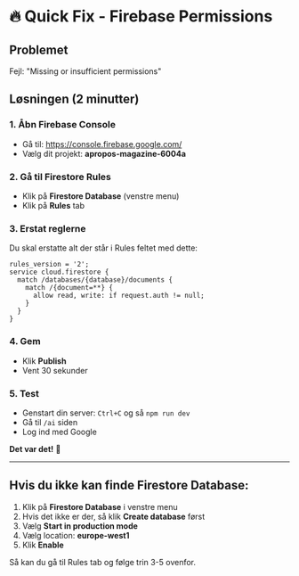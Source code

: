# 🔥 Quick Fix - Firebase Permissions

## Problemet
Fejl: "Missing or insufficient permissions"

## Løsningen (2 minutter)

### 1. Åbn Firebase Console
- Gå til: https://console.firebase.google.com/
- Vælg dit projekt: **apropos-magazine-6004a**

### 2. Gå til Firestore Rules
- Klik på **Firestore Database** (venstre menu)
- Klik på **Rules** tab

### 3. Erstat reglerne
Du skal erstatte alt der står i Rules feltet med dette:

```
rules_version = '2';
service cloud.firestore {
  match /databases/{database}/documents {
    match /{document=**} {
      allow read, write: if request.auth != null;
    }
  }
}
```

### 4. Gem
- Klik **Publish**
- Vent 30 sekunder

### 5. Test
- Genstart din server: `Ctrl+C` og så `npm run dev`
- Gå til `/ai` siden
- Log ind med Google

**Det var det!** 🎉

---

## Hvis du ikke kan finde Firestore Database:
1. Klik på **Firestore Database** i venstre menu
2. Hvis det ikke er der, så klik **Create database** først
3. Vælg **Start in production mode**
4. Vælg location: **europe-west1**
5. Klik **Enable**

Så kan du gå til Rules tab og følge trin 3-5 ovenfor.
